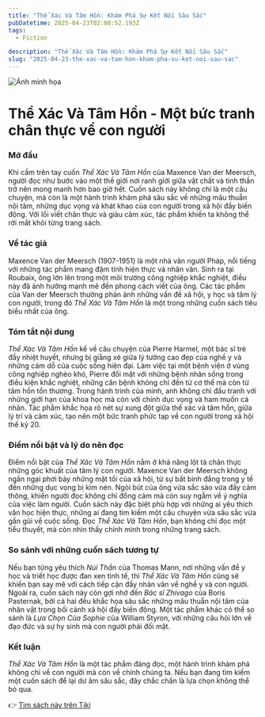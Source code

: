 ```yaml
---
title: "Thể Xác Và Tâm Hồn: Khám Phá Sự Kết Nối Sâu Sắc"
pubDatetime: 2025-04-23T02:00:52.193Z
tags:
  - Fiction

description: "Thể Xác Và Tâm Hồn: Khám Phá Sự Kết Nối Sâu Sắc"
slug: "2025-04-23-the-xac-va-tam-hon-kham-pha-su-ket-noi-sau-sac"
---
```


![Ảnh minh họa](https://external-content.duckduckgo.com/iu/?u=https%3A%2F%2Fwww.netabooks.vn%2FData%2FSites%2F1%2Fmedia%2Fsach-2021%2Fthe-xac-va-tam-hon%2Fthe-xac-va-tam-hon-02.jpg&f=1&nofb=1&ipt=5d99f44d1c004ab3c8f78a9d080ef45cbd30ccb7fc7a6c95c07fffeeb1cb3396) 

 # Thể Xác Và Tâm Hồn - Một bức tranh chân thực về con người

<h3>Mở đầu</h3>

Khi cầm trên tay cuốn *Thể Xác Và Tâm Hồn* của Maxence Van der Meersch, người đọc như bước vào một thế giới nơi ranh giới giữa vật chất và tinh thần trở nên mong manh hơn bao giờ hết. Cuốn sách này không chỉ là một câu chuyện, mà còn là một hành trình khám phá sâu sắc về những mâu thuẫn nội tâm, những dục vọng và khát khao của con người trong xã hội đầy biến động. Với lối viết chân thực và giàu cảm xúc, tác phẩm khiến ta không thể rời mắt khỏi từng trang sách.

<h3>Về tác giả</h3>

Maxence Van der Meersch (1907-1951) là một nhà văn người Pháp, nổi tiếng với những tác phẩm mang đậm tính hiện thực và nhân văn. Sinh ra tại Roubaix, ông lớn lên trong một môi trường công nghiệp khắc nghiệt, điều này đã ảnh hưởng mạnh mẽ đến phong cách viết của ông. Các tác phẩm của Van der Meersch thường phản ánh những vấn đề xã hội, y học và tâm lý con người, trong đó *Thể Xác Và Tâm Hồn* là một trong những cuốn sách tiêu biểu nhất của ông.

<h3>Tóm tắt nội dung</h3>

*Thể Xác Và Tâm Hồn* kể về câu chuyện của Pierre Harmel, một bác sĩ trẻ đầy nhiệt huyết, nhưng bị giằng xé giữa lý tưởng cao đẹp của nghề y và những cám dỗ của cuộc sống hiện đại. Làm việc tại một bệnh viện ở vùng công nghiệp nghèo khó, Pierre đối mặt với những bệnh nhân sống trong điều kiện khắc nghiệt, những căn bệnh không chỉ đến từ cơ thể mà còn từ tâm hồn tổn thương. Trong hành trình của mình, anh không chỉ đấu tranh với những giới hạn của khoa học mà còn với chính dục vọng và ham muốn cá nhân. Tác phẩm khắc họa rõ nét sự xung đột giữa thể xác và tâm hồn, giữa lý trí và cảm xúc, tạo nên một bức tranh phức tạp về con người trong xã hội thế kỷ 20.

<h3>Điểm nổi bật và lý do nên đọc</h3>

Điểm nổi bật của *Thể Xác Và Tâm Hồn* nằm ở khả năng lột tả chân thực những góc khuất của tâm lý con người. Maxence Van der Meersch không ngần ngại phơi bày những mặt tối của xã hội, từ sự bất bình đẳng trong y tế đến những dục vọng bị kìm nén. Ngòi bút của ông vừa sắc sảo vừa đầy cảm thông, khiến người đọc không chỉ đồng cảm mà còn suy ngẫm về ý nghĩa của việc làm người. Cuốn sách này đặc biệt phù hợp với những ai yêu thích văn học hiện thực, những ai đang tìm kiếm một câu chuyện vừa sâu sắc vừa gần gũi về cuộc sống. Đọc *Thể Xác Và Tâm Hồn*, bạn không chỉ đọc một tiểu thuyết, mà còn nhìn thấy chính mình trong những trang sách.

<h3>So sánh với những cuốn sách tương tự</h3>

Nếu bạn từng yêu thích *Núi Thần* của Thomas Mann, nơi những vấn đề y học và triết học được đan xen tinh tế, thì *Thể Xác Và Tâm Hồn* cũng sẽ khiến bạn say mê với cách tiếp cận đầy nhân văn về nghề y và con người. Ngoài ra, cuốn sách này còn gợi nhớ đến *Bác sĩ Zhivago* của Boris Pasternak, bởi cả hai đều khắc họa sâu sắc những mâu thuẫn nội tâm của nhân vật trong bối cảnh xã hội đầy biến động. Một tác phẩm khác có thể so sánh là *Lựa Chọn Của Sophie* của William Styron, với những câu hỏi lớn về đạo đức và sự hy sinh mà con người phải đối mặt.

<h3>Kết luận</h3>

*Thể Xác Và Tâm Hồn* là một tác phẩm đáng đọc, một hành trình khám phá không chỉ về con người mà còn về chính chúng ta. Nếu bạn đang tìm kiếm một cuốn sách để lại dư âm sâu sắc, đây chắc chắn là lựa chọn không thể bỏ qua.

👉 [Tìm sách này trên Tiki](https://tiki.vn/search?q=Th%E1%BB%83%20X%C3%A1c%20V%C3%A0%20T%C3%A2m%20H%E1%BB%93n)
